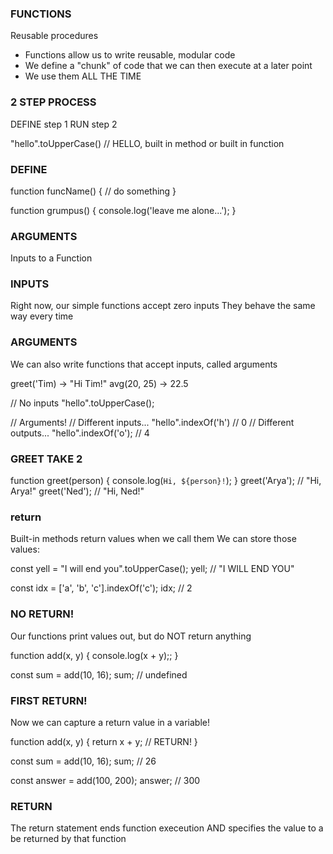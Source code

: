 ### FUNCTIONS

Reusable procedures

- Functions allow us to write reusable, modular code
- We define a "chunk" of code that we can then execute
  at a later point
- We use them ALL THE TIME

### 2 STEP PROCESS

DEFINE step 1
RUN step 2

"hello".toUpperCase() // HELLO, built in method or built in function

### DEFINE

function funcName() {
// do something
}

function grumpus() {
console.log('leave me alone...');
}

### ARGUMENTS

Inputs to a Function

### INPUTS

Right now, our simple functions accept zero inputs
They behave the same way every time

### ARGUMENTS

We can also write functions that accept inputs,
called arguments

greet('Tim) -> "Hi Tim!"
avg(20, 25) -> 22.5

// No inputs
"hello".toUpperCase();

// Arguments!
// Different inputs...
"hello".indexOf('h') // 0
// Different outputs...
"hello".indexOf('o'); // 4

### GREET TAKE 2

function greet(person) {
console.log(`Hi, ${person}!`);
}
greet('Arya'); // "Hi, Arya!"
greet('Ned'); // "Hi, Ned!"

### return

Built-in methods return values when we call them
We can store those values:

const yell = "I will end you".toUpperCase();
yell; // "I WILL END YOU"

const idx = ['a', 'b', 'c'].indexOf('c');
idx; // 2

### NO RETURN!

Our functions print values out,
but do NOT return anything

function add(x, y) {
console.log(x + y);;
}

const sum = add(10, 16);
sum; // undefined

### FIRST RETURN!

Now we can capture a return value in a variable!

function add(x, y) {
return x + y; // RETURN!
}

const sum = add(10, 16);
sum; // 26

const answer = add(100, 200);
answer; // 300

### RETURN

The return statement ends function execeution AND
specifies the value to a be returned by that function
